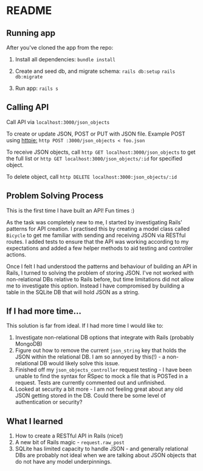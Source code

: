 # README

## Running app

After you've cloned the app from the repo:

1. Install all dependencies:
`bundle install`

2. Create and seed db, and migrate schema:
`rails db:setup`
`rails db:migrate`

3. Run app:
`rails s`

## Calling API
Call API via `localhost:3000/json_objects`

To create or update JSON, POST or PUT with JSON file.
Example POST using [httpie:](https://httpie.org/) `http POST :3000/json_objects < foo.json`

To receive JSON objects, call `http GET localhost:3000/json_objects` to get the full list or `http GET localhost:3000/json_objects/:id` for specified object.

To delete object, call `http DELETE localhost:3000:json_objects/:id`

## Problem Solving Process

This is the first time I have built an API! Fun times :)  

As the task was completely new to me, I started by investigating Rails' patterns for API creation. I practised this by creating a model class called `Bicycle` to get me familiar with sending and receiving JSON via RESTful routes. I added tests to ensure that the API was working according to my expectations and added a few helper methods to aid testing and controller actions.

Once I felt I had understood the patterns and behaviour of building an API in Rails, I turned to solving the problem of storing JSON. I've not worked with non-relational DBs relative to Rails before, but time limitations did not allow me to investigate this option. Instead I have compromised by building a table in the SQLite DB that will hold JSON as a string.

## If I had more time...

This solution is far from ideal. If I had more time I would like to:
1. Investigate non-relational DB options that integrate with Rails (probably MongoDB)
2. Figure out how to remove the current `json_string` key that holds the JSON within the relational DB. I am so annoyed by this(!) - a non-relational DB would likely solve this issue.
3. Finished off my `json_objects_controller` request testing - I have been unable to find the syntax for RSpec to mock a file that is POSTed in a request. Tests are currently commented out and unfinished.
4. Looked at security a bit more - I am not feeling great about any old JSON getting stored in the DB. Could there be some level of authentication or security?

## What I learned
1. How to create a RESTful API in Rails (nice!)
2. A new bit of Rails magic - `request.raw_post`
3. SQLite has limited capacity to handle JSON - and generally relational DBs are probably not ideal when we are talking about JSON objects that do not have any model underpinnings.

